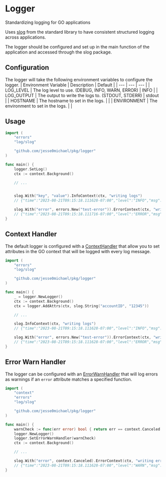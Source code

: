 # Logger 

Standardizing logging for GO applications

Uses [slog](https://pkg.go.dev/log/slog) from the standard library to have consistent structured logging across applications.

The logger should be configured and set up in the main function of the application and accessed through the slog package.

## Configuration
The logger will take the following environment variables to configure the logger.
| Environment Variable | Description | Default |
| --- | --- | --- |
| LOG_LEVEL | The log level to use. (DEBUG, INFO, WARN, ERROR) | INFO |
| LOG_OUTPUT | The output to write the logs to. (STDOUT, STDERR) | stdout |
| HOSTNAME | The hostname to set in the logs. |  |
| ENVIRONMENT | The environment to set in the logs. |  |

## Usage

``` go
import (
    "errors"
    "log/slog"

    "github.com/jesse0michael/pkg/logger"
)

func main() {
    logger.SetLog()
    ctx := context.Background()

    // ...


    slog.With("key", "value").InfoContext(ctx, "writing logs")
    // {"time":"2023-08-21T09:15:18.111628-07:00","level":"INFO","msg":"writing logs","host":"local","environment":"test","key":"value"}

    slog.With("error", errors.New("test-error")).ErrorContext(ctx, "writing errors") 
    // {"time":"2023-08-21T09:15:18.111716-07:00","level":"ERROR","msg":"writing errors","host":"local","environment":"test","error":"test-error"}
}
```

## Context Handler
The default logger is configured with a [ContextHandler](context_handler.go) that allow you to set attributes in the GO context that will be logged with every log message.

``` go
import (
    "errors"
    "log/slog"

    "github.com/jesse0michael/pkg/logger"
)

func main() {
    _ = logger.NewLogger()
    ctx := context.Background()
    ctx = logger.AddAttrs(ctx, slog.String("accountID", "12345"))

    // ...

    slog.InfoContext(ctx, "writing logs")
    // {"time":"2023-08-21T09:15:18.111628-07:00","level":"INFO","msg":"writing logs","host":"local","environment":"test","accountID":"12345"}

    slog.With("error", errors.New("test-error")).ErrorContext(ctx, "writing errors") 
    // {"time":"2023-08-21T09:15:18.111628-07:00","level":"ERROR","msg":"writing errors","host":"local","environment":"test","error":"test-error","accountID":"12345"}
}
```

## Error Warn Handler
The logger can be configured with an [ErrorWarnHandler](errorwarnhandler.go) that will log errors as warnings if an `error` attribute matches a specified function.

``` go
import (
    "context"
    "errors"
    "log/slog"

    "github.com/jesse0michael/pkg/logger"
)

func main() {
    warnCheck := func(err error) bool { return err == context.Canceled }
    logger.NewLogger()
    logger.SetErrorWarnHandler(warnCheck)
    ctx := context.Background()

    // ...

    slog.With("error", context.Canceled).ErrorContext(ctx, "writing errors") 
    // {"time":"2023-08-21T09:15:18.111628-07:00","level":"WARN","msg":"writing errors","host":"local","environment":"test","error":"context canceled"}
}
```
